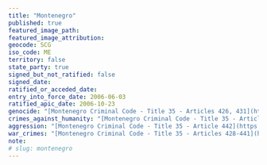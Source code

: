 ```yaml
---
title: "Montenegro"
published: true
featured_image_path:
featured_image_attribution:
geocode: SCG
iso_code: ME
territory: false
state_party: true
signed_but_not_ratified: false
signed_date:
ratified_or_acceded_date:
entry_into_force_date: 2006-06-03
ratified_apic_date: 2006-10-23
genocide: "[Montenegro Criminal Code - Title 35 - Articles 426, 431](https://iccdb.hrlc.net/data/doc/339/keyword/46/)"
crimes_against_humanity: "[Montenegro Criminal Code - Title 35 - Article 427](https://iccdb.hrlc.net/data/doc/339/keyword/13/)"
aggression: "[Montenegro Criminal Code - Title 35 - Article 442](https://iccdb.hrlc.net/data/doc/339/keyword/1/)"
war_crimes: "[Montenegro Criminal Code - Title 35 - Articles 428-441](http://www.iccnow.org/documents/MontDraftCrCodeDec03.pdf)"
note:
# slug: montenegro
---
```


